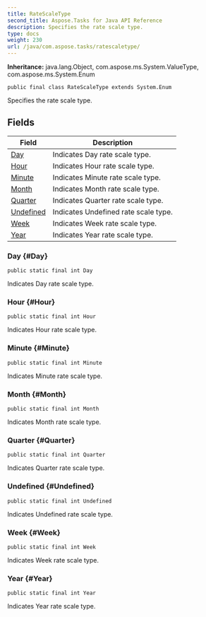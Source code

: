 ```yaml
---
title: RateScaleType
second_title: Aspose.Tasks for Java API Reference
description: Specifies the rate scale type.
type: docs
weight: 230
url: /java/com.aspose.tasks/ratescaletype/
---
```


**Inheritance:**
java.lang.Object, com.aspose.ms.System.ValueType, com.aspose.ms.System.Enum
```
public final class RateScaleType extends System.Enum
```

Specifies the rate scale type.
## Fields

| Field | Description |
| --- | --- |
| [Day](#Day) | Indicates Day rate scale type. |
| [Hour](#Hour) | Indicates Hour rate scale type. |
| [Minute](#Minute) | Indicates Minute rate scale type. |
| [Month](#Month) | Indicates Month rate scale type. |
| [Quarter](#Quarter) | Indicates Quarter rate scale type. |
| [Undefined](#Undefined) | Indicates Undefined rate scale type. |
| [Week](#Week) | Indicates Week rate scale type. |
| [Year](#Year) | Indicates Year rate scale type. |
### Day {#Day}
```
public static final int Day
```


Indicates Day rate scale type.

### Hour {#Hour}
```
public static final int Hour
```


Indicates Hour rate scale type.

### Minute {#Minute}
```
public static final int Minute
```


Indicates Minute rate scale type.

### Month {#Month}
```
public static final int Month
```


Indicates Month rate scale type.

### Quarter {#Quarter}
```
public static final int Quarter
```


Indicates Quarter rate scale type.

### Undefined {#Undefined}
```
public static final int Undefined
```


Indicates Undefined rate scale type.

### Week {#Week}
```
public static final int Week
```


Indicates Week rate scale type.

### Year {#Year}
```
public static final int Year
```


Indicates Year rate scale type.

